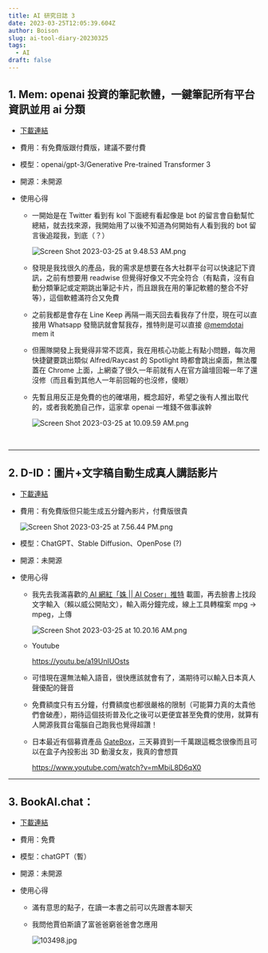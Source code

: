 ```yaml
---
title: AI 研究日誌 3
date: 2023-03-25T12:05:39.604Z
author: Boison
slug: ai-tool-diary-20230325
tags:
  - AI
draft: false
---
```

## 1. Mem: openai 投資的筆記軟體，一鍵筆記所有平台資訊並用 ai 分類

* [下載連結](https://mem.ai/)
* 費用：有免費版跟付費版，建議不要付費
* 模型：openai/gpt-3/Generative Pre-trained Transformer 3
* 開源：未開源
* 使用心得

  * 一開始是在 Twitter 看到有 kol 下面總有看起像是 bot 的留言會自動幫忙總結，就去找來源，我開始用了以後不知道為何開始有人看到我的 bot 留言後追蹤我，到底（？）

    ![Screen Shot 2023-03-25 at 9.48.53 AM.png](/img/screen-shot-2023-03-25-at-9.48.53-am.png)
  * 發現是我找很久的產品，我的需求是想要在各大社群平台可以快速記下資訊，之前有想要用 readwise 但覺得好像又不完全符合（有點貴，沒有自動分類筆記或定期跳出筆記卡片，而且跟我在用的筆記軟體的整合不好等），這個軟體滿符合又免費
  * 之前我都是會存在 Line Keep 再隔一兩天回去看我存了什麼，現在可以直接用 Whatsapp 發簡訊就會幫我存，推特則是可以直接 [@memdotai](https://twitter.com/memdotai) mem it
  * 但團隊開發上我覺得非常不認真，我在用核心功能上有點小問題，每次用快捷鍵要跳出類似 Alfred/Raycast 的 Spotlight 時都會跳出桌面，無法覆蓋在 Chrome 上面，上網查了很久一年前就有人在官方論壇回報一年了還沒修（而且看到其他人一年前回報的也沒修，傻眼）
  * 先暫且用反正是免費的也的確堪用，概念超好，希望之後有人推出取代的，或者我乾脆自己作，這家拿 openai 一堆錢不做事誒幹

    ![Screen Shot 2023-03-25 at 10.09.59 AM.png](/img/screen-shot-2023-03-25-at-10.09.59-am.png)

&nbsp;

- - -

## 2. D-ID：圖片+文字稿自動生成真人講話影片

* [下載連結](https://studio.d-id.com/)
* 費用：有免費版但只能生成五分鐘內影片，付費版很貴

  ![Screen Shot 2023-03-25 at 7.56.44 PM.png](/img/screen-shot-2023-03-25-at-7.56.44-pm.png)
* 模型：ChatGPT、Stable Diffusion、OpenPose (?)
* 開源：未開源
* 使用心得

  * 我先去我滿喜歡的[ AI 網紅「姝 || AI Coser」推特](https://twitter.com/soshu00) 載圖，再去臉書上找段文字輸入（賴以威公開貼文），輸入兩分鐘完成，線上工具轉檔案 mpg → mpeg，上傳 

    ![Screen Shot 2023-03-25 at 10.20.16 AM.png](/img/screen-shot-2023-03-25-at-10.11.04-am.png)
  * Youtube

    <https://youtu.be/a19UnIUOsts>
  * 可惜現在還無法輸入語音，很快應該就會有了，滿期待可以輸入日本真人聲優配的聲音
  * 免費額度只有五分鐘，付費額度也都很嚴格的限制（可能算力真的太貴他們會破產），期待這個技術普及化之後可以更便宜甚至免費的使用，就算有人開源我買台電腦自己跑我也覺得超讚！
  * 日本最近有個募資產品 [GateBox](https://m.eprice.com.tw/tech/talk/1141/4913257/1/m/4913270)，三天募資到一千萬跟這概念很像而且可以在盒子內投影出 3D 動漫女友，我真的會想買

    <https://www.youtube.com/watch?v=mMbiL8D6qX0>

- - -

## 3. **BookAI.chat：**

* [下載連結](https://www.bookai.chat/)
* 費用：免費
* 模型：chatGPT（暫）
* 開源：未開源
* 使用心得

  * 滿有意思的點子，在讀一本書之前可以先跟書本聊天
  * 我問他賈伯斯讀了富爸爸窮爸爸會怎應用

    ![103498.jpg](/img/103498.jpg)

&nbsp;